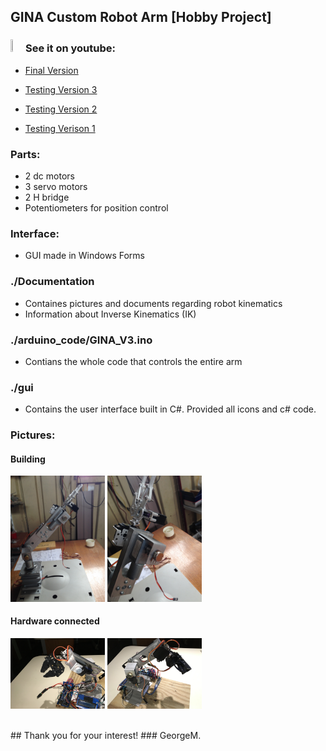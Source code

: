 ## GINA Custom Robot Arm  [Hobby Project]

### <img src="http://files.softicons.com/download/social-media-icons/sociocons-icons-by-rohit-tripathi/ico/youtube-sociocon.ico" width="4%" height="4%"> See it on youtube:
* [Final Version](https://www.youtube.com/watch?v=G8VukfmtD_w&t=67s)

* [Testing Version 3](https://www.youtube.com/watch?v=CMTlsbe0aHg&t=8s)

* [Testing Version 2](https://www.youtube.com/watch?v=k81dg65xA3k)

* [Testing Verison 1](https://www.youtube.com/watch?v=E6vy0x8oTrE&t=6s)


### Parts:
* 2 dc motors
* 3 servo motors
* 2 H bridge
* Potentiometers for position control

### Interface:
* GUI made in Windows Forms


### ./Documentation 
* Containes pictures and documents regarding robot kinematics
* Information about Inverse Kinematics (IK)

### ./arduino_code/GINA_V3.ino
* Contians the whole code that controls the entire arm

### ./gui
* Contains the user interface built in C#. Provided all icons and c# code.


### Pictures:
#### Building
<img src="https://raw.githubusercontent.com/gmihaila/GINA_robot_arduino/master/Documentation/pics/IMG_0982.JPG" width="30%" height="30%"> <img src="https://raw.githubusercontent.com/gmihaila/GINA_robot_arduino/master/Documentation/pics/IMG_0984.JPG" width="30%" height="30%">

#### Hardware connected

<img src="https://raw.githubusercontent.com/gmihaila/GINA_robot_arduino/master/Documentation/pics/IMG_2412.JPG" width="30%" height="30%"> <img src="https://raw.githubusercontent.com/gmihaila/GINA_robot_arduino/master/Documentation/pics/IMG_2404.JPG" width="30%" height="30%">

<br>
## Thank you for your interest!
### GeorgeM.

